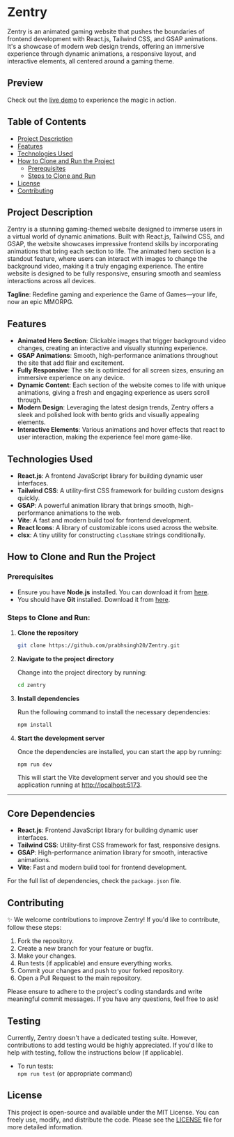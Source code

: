 # Zentry

Zentry is an animated gaming website that pushes the boundaries of frontend development with React.js, Tailwind CSS, and GSAP animations. It's a showcase of modern web design trends, offering an immersive experience through dynamic animations, a responsive layout, and interactive elements, all centered around a gaming theme.

## Preview

Check out the [live demo](#) to experience the magic in action.

## Table of Contents

- [Project Description](#project-description)
- [Features](#features)
- [Technologies Used](#technologies-used)
- [How to Clone and Run the Project](#how-to-clone-and-run-the-project)
  - [Prerequisites](#prerequisites)
  - [Steps to Clone and Run](#steps-to-clone-and-run)
- [License](#license)
- [Contributing](#contributing)

## Project Description

Zentry is a stunning gaming-themed website designed to immerse users in a virtual world of dynamic animations. Built with React.js, Tailwind CSS, and GSAP, the website showcases impressive frontend skills by incorporating animations that bring each section to life. The animated hero section is a standout feature, where users can interact with images to change the background video, making it a truly engaging experience. The entire website is designed to be fully responsive, ensuring smooth and seamless interactions across all devices.

**Tagline**: Redefine gaming and experience the Game of Games—your life, now an epic MMORPG.

## Features

- **Animated Hero Section**: Clickable images that trigger background video changes, creating an interactive and visually stunning experience.
- **GSAP Animations**: Smooth, high-performance animations throughout the site that add flair and excitement.
- **Fully Responsive**: The site is optimized for all screen sizes, ensuring an immersive experience on any device.
- **Dynamic Content**: Each section of the website comes to life with unique animations, giving a fresh and engaging experience as users scroll through.
- **Modern Design**: Leveraging the latest design trends, Zentry offers a sleek and polished look with bento grids and visually appealing elements.
- **Interactive Elements**: Various animations and hover effects that react to user interaction, making the experience feel more game-like.

## Technologies Used

- **React.js**: A frontend JavaScript library for building dynamic user interfaces.
- **Tailwind CSS**: A utility-first CSS framework for building custom designs quickly.
- **GSAP**: A powerful animation library that brings smooth, high-performance animations to the web.
- **Vite**: A fast and modern build tool for frontend development.
- **React Icons**: A library of customizable icons used across the website.
- **clsx**: A tiny utility for constructing `className` strings conditionally.

## How to Clone and Run the Project

### Prerequisites

- Ensure you have **Node.js** installed. You can download it from [here](https://nodejs.org/).
- You should have **Git** installed. Download it from [here](https://git-scm.com/).

### Steps to Clone and Run:

1. **Clone the repository**

   ```bash
   git clone https://github.com/prabhsingh20/Zentry.git
   ```

2. **Navigate to the project directory**

   Change into the project directory by running:

   ```bash
   cd zentry
   ```

3. **Install dependencies**

   Run the following command to install the necessary dependencies:

   ```bash
   npm install
   ```

4. **Start the development server**

   Once the dependencies are installed, you can start the app by running:

   ```bash
   npm run dev
   ```

   This will start the Vite development server and you should see the application running at [http://localhost:5173](http://localhost:5173).

---

## Core Dependencies

- **React.js**: Frontend JavaScript library for building dynamic user interfaces.
- **Tailwind CSS**: Utility-first CSS framework for fast, responsive designs.
- **GSAP**: High-performance animation library for smooth, interactive animations.
- **Vite**: Fast and modern build tool for frontend development.

For the full list of dependencies, check the `package.json` file.

## Contributing

✨ We welcome contributions to improve Zentry! If you'd like to contribute, follow these steps:

1. Fork the repository.
2. Create a new branch for your feature or bugfix.
3. Make your changes.
4. Run tests (if applicable) and ensure everything works.
5. Commit your changes and push to your forked repository.
6. Open a Pull Request to the main repository.

Please ensure to adhere to the project's coding standards and write meaningful commit messages. If you have any questions, feel free to ask!

## Testing

Currently, Zentry doesn't have a dedicated testing suite. However, contributions to add testing would be highly appreciated. If you'd like to help with testing, follow the instructions below (if applicable).

- To run tests:  
  `npm run test` (or appropriate command)

## License

This project is open-source and available under the MIT License. You can freely use, modify, and distribute the code. Please see the [LICENSE](./LICENSE) file for more detailed information.
